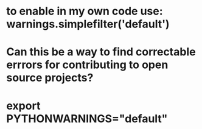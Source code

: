 
# to enable in my own code use: warnings.simplefilter('default')
# Can this be a way to find correctable errrors for contributing to open source projects?
# export PYTHONWARNINGS="default"


